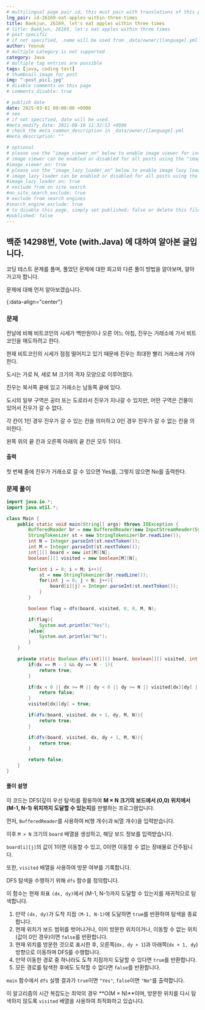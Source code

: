 ```yaml
---
# multilingual page pair id, this must pair with translations of this page. (This name must be unique)
lng_pair: id-26169-eat-apples-within-three-times
title: Baekjun, 26169, let's eat apples within three times
# title: Baekjun, 26169, let's eat apples within three times
# post specific
# if not specified, .name will be used from _data/owner/[language].yml
author: Yeonuk
# multiple category is not supported
category: Java
# multiple tag entries are possible
tags: [java, coding test]
# thumbnail image for post
img: ":post_pic1.jpg"
# disable comments on this page
# comments_disable: true

# publish date
date: 2025-03-01 09:00:00 +0900
# seo
# if not specified, date will be used.
#meta_modify_date: 2021-08-10 11:32:53 +0900
# check the meta_common_description in _data/owner/[language].yml
#meta_description: ""

# optional
# please use the "image_viewer_on" below to enable image viewer for individual pages or posts (_posts/ or [language]/_posts folders).
# image viewer can be enabled or disabled for all posts using the "image_viewer_posts: true" setting in _data/conf/main.yml.
#image_viewer_on: true
# please use the "image_lazy_loader_on" below to enable image lazy loader for individual pages or posts (_posts/ or [language]/_posts folders).
# image lazy loader can be enabled or disabled for all posts using the "image_lazy_loader_posts: true" setting in _data/conf/main.yml.
#image_lazy_loader_on: true
# exclude from on site search
#on_site_search_exclude: true
# exclude from search engines
#search_engine_exclude: true
# to disable this page, simply set published: false or delete this file
#published: false
---
```


<!-- outline-start -->

## 백준 14298번, Vote (with.Java) 에 대하여 알아본 글입니다.

코딩 테스트 문제를 풀며, 풀었던 문제에 대한 회고와 다른 풀이 방법을 알아보며, 알아가고자 합니다.

문제에 대해 먼저 알아보겠습니다.

{:data-align="center"}

<!-- outline-end -->

### 문제

전날에 비해 비트코인의 시세가 백만원이나 오른 어느 아침, 진우는 거래소에 가서 비트코인을 매도하려고 한다.

현재 비트코인의 시세가 점점 떨어지고 있기 때문에 진우는 최대한 빨리 거래소에 가야 한다.

도시는 가로 N, 세로 M 크기의 격자 모양으로 이루어졌다.

진우는 북서쪽 끝에 있고 거래소는 남동쪽 끝에 있다.

도시의 일부 구역은 공터 또는 도로라서 진우가 지나갈 수 있지만, 어떤 구역은 건물이 있어서 진우가 갈 수 없다.

각 칸이 1인 경우 진우가 갈 수 있는 칸을 의미하고 0인 경우 진우가 갈 수 없는 칸을 의미한다.

왼쪽 위의 끝 칸과 오른쪽 아래의 끝 칸은 모두 1이다.

#### 출력

첫 번째 줄에 진우가 거래소로 갈 수 있으면 Yes를, 그렇지 않으면 No를 출력한다.

### 문제 풀이

```java
import java.io.*;
import java.util.*;

class Main {
    public static void main(String[] args) throws IOException {
        BufferedReader br = new BufferedReader(new InputStreamReader(System.in));
        StringTokenizer st = new StringTokenizer(br.readLine());
        int N = Integer.parseInt(st.nextToken());
        int M = Integer.parseInt(st.nextToken());
        int[][] board = new int[M][N];
        boolean[][] visited = new boolean[M][N];

        for(int i = 0; i < M; i++){
            st = new StringTokenizer(br.readLine());
            for(int j = 0; j < N; j++){
                board[i][j] = Integer.parseInt(st.nextToken());
            }
        }

        boolean flag = dfs(board, visited, 0, 0, M, N);

        if(flag){
            System.out.println("Yes");
        }else{
            System.out.println("No");
        }
    }

    private static Boolean dfs(int[][] board, boolean[][] visited, int dx, int dy, int M, int N){
        if(dx == M - 1 && dy == N - 1){
            return true;
        }

        if(dx < 0 || dx >= M || dy < 0 || dy >= N || visited[dx][dy] || board[dx][dy] == 0){
            return false;
        }
        visited[dx][dy] = true;

        if(dfs(board, visited, dx + 1, dy, M, N)){
            return true;
        }

        if(dfs(board, visited, dx, dy + 1, M, N)){
            return true;
        }

        return false;
    }
}
```

#### 풀이 설명

이 코드는 DFS(깊이 우선 탐색)를 활용하여 **M × N 크기의 보드에서 (0,0) 위치에서 (M-1, N-1) 위치까지 도달할 수 있는지**를 판별하는 프로그램입니다.

먼저, `BufferedReader`를 사용하여 `M`(행 개수)과 `N`(열 개수)을 입력받습니다.

이후 `M × N` 크기의 `board` 배열을 생성하고, 해당 보드 정보를 입력받습니다.

`board[i][j]`의 값이 1이면 이동할 수 있고, 0이면 이동할 수 없는 장애물로 간주됩니다.

또한, `visited` 배열을 사용하여 방문 여부를 기록합니다.

DFS 탐색을 수행하기 위해 `dfs` 함수를 정의합니다.

이 함수는 현재 좌표 `(dx, dy)`에서 (M-1, N-1)까지 도달할 수 있는지를 재귀적으로 탐색합니다.

1. 만약 `(dx, dy)`가 도착 지점 `(M-1, N-1)`에 도달하면 `true`를 반환하여 탐색을 종료합니다.
2. 현재 위치가 보드 범위를 벗어나거나, 이미 방문한 위치이거나, 이동할 수 없는 위치(값이 0인 경우)이면 `false`를 반환합니다.
3. 현재 위치를 방문한 것으로 표시한 후, 오른쪽(`dx, dy + 1`)과 아래쪽(`dx + 1, dy`) 방향으로 이동하며 DFS를 수행합니다.
4. 만약 이동한 경로 중 하나라도 도착 지점까지 도달할 수 있다면 `true`를 반환합니다.
5. 모든 경로를 탐색한 후에도 도착할 수 없다면 `false`를 반환합니다.

`main` 함수에서 `dfs` 실행 결과가 `true`이면 `"Yes"`, `false`이면 `"No"`를 출력합니다.

이 알고리즘의 시간 복잡도는 최악의 경우 **O(M × N)**이며, 방문한 위치를 다시 탐색하지 않도록 `visited` 배열을 사용하여 최적화하고 있습니다.
